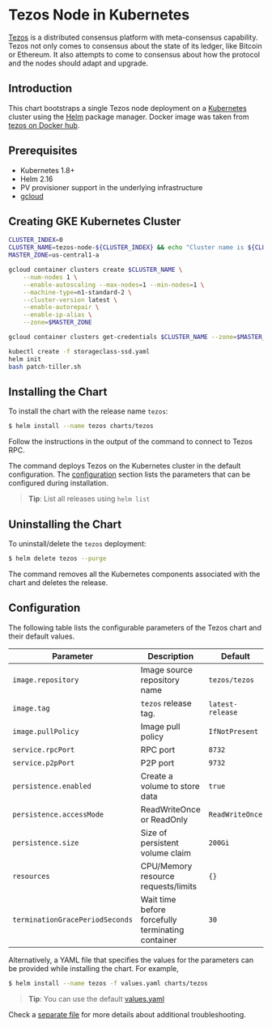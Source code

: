 # Tezos Node in Kubernetes

[Tezos](https://tezos.com) is a distributed consensus platform with meta-consensus capability. Tezos not only comes 
to consensus about the state of its ledger, like Bitcoin or Ethereum.
It also attempts to come to consensus about how the protocol and the nodes should adapt and upgrade.

## Introduction

This chart bootstraps a single Tezos node deployment on a [Kubernetes](http://kubernetes.io) cluster using 
the [Helm](https://helm.sh) package manager. Docker image was taken from 
[tezos on Docker hub](https://hub.docker.com/r/tezos/tezos/tags).

## Prerequisites

- Kubernetes 1.8+
- Helm 2.16
- PV provisioner support in the underlying infrastructure
- [gcloud](https://cloud.google.com/sdk/install)

## Creating GKE Kubernetes Cluster

```bash
CLUSTER_INDEX=0
CLUSTER_NAME=tezos-node-${CLUSTER_INDEX} && echo "Cluster name is ${CLUSTER_NAME}"
MASTER_ZONE=us-central1-a

gcloud container clusters create $CLUSTER_NAME \
    --num-nodes 1 \
    --enable-autoscaling --max-nodes=1 --min-nodes=1 \
    --machine-type=n1-standard-2 \
    --cluster-version latest \
    --enable-autorepair \
    --enable-ip-alias \
    --zone=$MASTER_ZONE

gcloud container clusters get-credentials $CLUSTER_NAME --zone=$MASTER_ZONE

kubectl create -f storageclass-ssd.yaml 
helm init
bash patch-tiller.sh
```

## Installing the Chart

To install the chart with the release name `tezos`:

```bash
$ helm install --name tezos charts/tezos
```

Follow the instructions in the output of the command to connect to Tezos RPC.

The command deploys Tezos on the Kubernetes cluster in the default configuration.
The [configuration](#configuration) section lists the parameters that can be configured during installation.

> **Tip**: List all releases using `helm list`

## Uninstalling the Chart

To uninstall/delete the `tezos` deployment:

```bash
$ helm delete tezos --purge
```

The command removes all the Kubernetes components associated with the chart and deletes the release.

## Configuration

The following table lists the configurable parameters of the Tezos chart and their default values.

Parameter                       | Description                                       | Default
------------------------------- | ------------------------------------------------- | ----------------------------------------------------------
`image.repository`              | Image source repository name                      | `tezos/tezos`
`image.tag`                     | `tezos` release tag.                              | `latest-release`
`image.pullPolicy`              | Image pull policy                                 | `IfNotPresent`
`service.rpcPort`               | RPC port                                          | `8732`
`service.p2pPort`               | P2P port                                          | `9732`
`persistence.enabled`           | Create a volume to store data                     | `true`
`persistence.accessMode`        | ReadWriteOnce or ReadOnly                         | `ReadWriteOnce`
`persistence.size`              | Size of persistent volume claim                   | `200Gi`
`resources`                     | CPU/Memory resource requests/limits               | `{}`
`terminationGracePeriodSeconds` | Wait time before forcefully terminating container | `30`


Alternatively, a YAML file that specifies the values for the parameters can be provided while installing the chart. For example,

```bash
$ helm install --name tezos -f values.yaml charts/tezos
```

> **Tip**: You can use the default [values.yaml](charts/tezos/values.yaml)

Check a [separate file](ops.md) for more details about additional troubleshooting.

